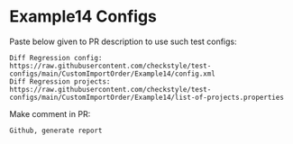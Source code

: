 # Example14 Configs
Paste below given to PR description to use such test configs:
```
Diff Regression config: https://raw.githubusercontent.com/checkstyle/test-configs/main/CustomImportOrder/Example14/config.xml
Diff Regression projects: https://raw.githubusercontent.com/checkstyle/test-configs/main/CustomImportOrder/Example14/list-of-projects.properties
```
Make comment in PR:
```
Github, generate report
```
